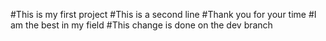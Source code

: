#This is my first project
#This is a second line
#Thank you for your time
#I am the best in my field
#This change is done on the dev branch